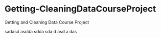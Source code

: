 # Getting-CleaningDataCourseProject
Getting and Cleaning Data Course Project

sadasd
asdda
sdda
sda
d
asd
a
das
